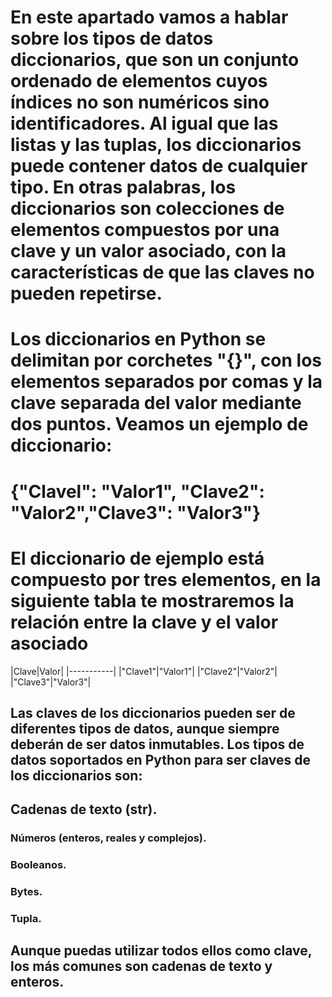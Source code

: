 # En este apartado vamos a hablar sobre los tipos de datos diccionarios, que son un conjunto ordenado de elementos cuyos índices no son numéricos sino identificadores. Al igual que las listas y las tuplas, los diccionarios puede contener datos de cualquier tipo. En otras palabras, los diccionarios son colecciones de elementos compuestos por una clave y un valor asociado, con la características de que las claves no pueden repetirse. 
# Los diccionarios en Python se delimitan por corchetes "{}", con los elementos separados por comas y la clave separada del valor mediante dos puntos. Veamos un ejemplo de diccionario:
# {"Clavel": "Valor1", "Clave2": "Valor2","Clave3": "Valor3"}

# El diccionario de ejemplo está compuesto por tres elementos, en la siguiente tabla te mostraremos la relación entre la clave y el valor asociado

|Clave|Valor|
|-----------|
|"Clave1"|"Valor1"|
|"Clave2"|"Valor2"|
|"Clave3"|"Valor3"|


## Las claves de los diccionarios pueden ser de diferentes tipos de datos, aunque siempre deberán de ser datos inmutables. Los tipos de datos soportados en Python para ser claves de los diccionarios son:
## Cadenas de texto (str).
### Números (enteros, reales y complejos).
### Booleanos.
### Bytes.
### Tupla.

## Aunque puedas utilizar todos ellos como clave, los más comunes son cadenas de texto y enteros.




